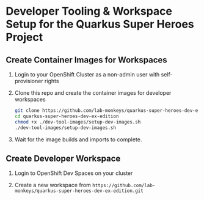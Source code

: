 # Developer Tooling & Workspace Setup for the Quarkus Super Heroes Project

## Create Container Images for Workspaces

1. Login to your OpenShift Cluster as a non-admin user with self-provisioner rights

1. Clone this repo and create the container images for developer workspaces

   ```bash
   git clone https://github.com/lab-monkeys/quarkus-super-heroes-dev-ex-edition.git
   cd quarkus-super-heroes-dev-ex-edition
   chmod +x ./dev-tool-images/setup-dev-images.sh
   ./dev-tool-images/setup-dev-images.sh
   ```

1. Wait for the image builds and imports to complete.

## Create Developer Workspace

1. Login to OpenShift Dev Spaces on your cluster

1. Create a new workspace from `https://github.com/lab-monkeys/quarkus-super-heroes-dev-ex-edition.git`